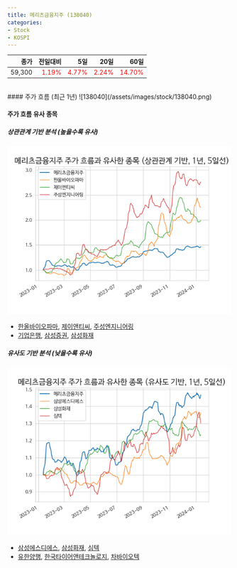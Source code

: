 ```yaml
---
title: 메리츠금융지주 (138040)
categories:
- Stock
- KOSPI
---
```


|종가|전일대비|5일|20일|60일|
|---:|-------:|--:|---:|---:|
|59,300|<span style="color: red">1.19%</span>|<span style="color: red">4.77%</span>|<span style="color: red">2.24%</span>|<span style="color: red">14.70%</span>|

<!-- more -->
<br>
#### 주가 흐름 (최근 1년)
![138040](/assets/images/stock/138040.png)

#### 주가 흐름 유사 종목

##### 상관관계 기반 분석 (높을수록 유사)
![138040](/assets/images/stock/138040_corr.png)
- [한올바이오파마](/009420/), [제이앤티씨](/204270/), [주성엔지니어링](/036930/)
- [기업은행](/024110/), [삼성증권](/016360/), [삼성화재](/000810/)

##### 유사도 기반 분석 (낮을수록 유사)	
![138040](/assets/images/stock/138040_sim.png)
- [삼성에스디에스](/018260/), [삼성화재](/000810/), [심텍](/222800/)
- [유한양행](/000100/), [한국타이어앤테크놀로지](/161390/), [차바이오텍](/085660/)